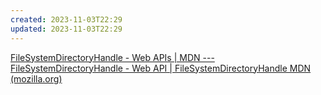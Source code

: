 ```yaml
---
created: 2023-11-03T22:29
updated: 2023-11-03T22:29
---
```

[FileSystemDirectoryHandle - Web APIs | MDN --- FileSystemDirectoryHandle - Web API | FileSystemDirectoryHandle MDN (mozilla.org)](https://developer.mozilla.org/en-US/docs/Web/API/FileSystemDirectoryHandle)